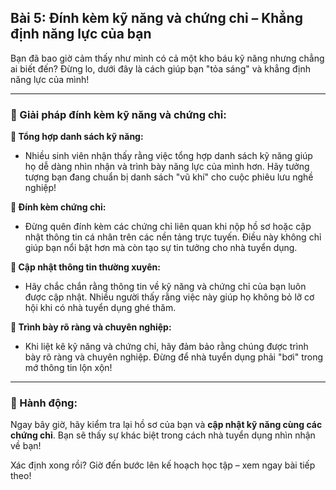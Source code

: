 ## Bài 5: Đính kèm kỹ năng và chứng chỉ – Khẳng định năng lực của bạn

Bạn đã bao giờ cảm thấy như mình có cả một kho báu kỹ năng nhưng chẳng ai biết đến? Đừng lo, dưới đây là cách giúp bạn "tỏa sáng" và khẳng định năng lực của mình!

---

### 📌 Giải pháp đính kèm kỹ năng và chứng chỉ:

**🔹 Tổng hợp danh sách kỹ năng:**
- Nhiều sinh viên nhận thấy rằng việc tổng hợp danh sách kỹ năng giúp họ dễ dàng nhìn nhận và trình bày năng lực của mình hơn. Hãy tưởng tượng bạn đang chuẩn bị danh sách "vũ khí" cho cuộc phiêu lưu nghề nghiệp!

**🔹 Đính kèm chứng chỉ:**
- Đừng quên đính kèm các chứng chỉ liên quan khi nộp hồ sơ hoặc cập nhật thông tin cá nhân trên các nền tảng trực tuyến. Điều này không chỉ giúp bạn nổi bật hơn mà còn tạo sự tin tưởng cho nhà tuyển dụng.

**🔹 Cập nhật thông tin thường xuyên:**
- Hãy chắc chắn rằng thông tin về kỹ năng và chứng chỉ của bạn luôn được cập nhật. Nhiều người thấy rằng việc này giúp họ không bỏ lỡ cơ hội khi có nhà tuyển dụng ghé thăm.

**🔹 Trình bày rõ ràng và chuyên nghiệp:**
- Khi liệt kê kỹ năng và chứng chỉ, hãy đảm bảo rằng chúng được trình bày rõ ràng và chuyên nghiệp. Đừng để nhà tuyển dụng phải "bơi" trong mớ thông tin lộn xộn!

---

### 🚀 Hành động:

Ngay bây giờ, hãy kiểm tra lại hồ sơ của bạn và **cập nhật kỹ năng cùng các chứng chỉ**. Bạn sẽ thấy sự khác biệt trong cách nhà tuyển dụng nhìn nhận về bạn!

Xác định xong rồi? Giờ đến bước lên kế hoạch học tập – xem ngay bài tiếp theo!